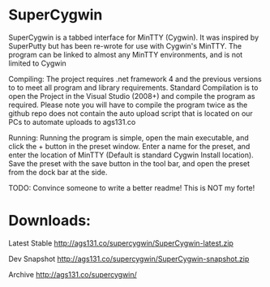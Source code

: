 SuperCygwin
===========
SuperCygwin is a tabbed interface for MinTTY (Cygwin). 
It was inspired by SuperPutty but has been re-wrote for use with Cygwin's MinTTY.
The program can be linked to almost any MinTTY environments, and is not limited to Cygwin

Compiling:
The project requires .net framework 4 and the previous versions to to meet all program and library requirements.
Standard Compilation is to open the Project in the Visual Studio (2008+) and compile the program as required.
Please note you will have to compile the program twice as the github repo does not contain the auto upload script that is
located on our PCs to automate uploads to ags131.co

Running:
Running the program is simple, open the main executable, and click the + button in the preset window.
Enter a name for the preset, and enter the location of MinTTY (Default is standard Cygwin Install location).
Save the preset with the save button in the tool bar, and open the preset from the dock bar at the side.


TODO: Convince someone to write a better readme! This is NOT my forte!

Downloads:
==========
Latest Stable http://ags131.co/supercygwin/SuperCygwin-latest.zip

Dev Snapshot  http://ags131.co/supercygwin/SuperCygwin-snapshot.zip

Archive       http://ags131.co/supercygwin/



